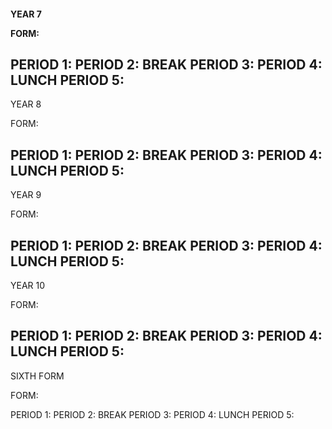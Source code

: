 
<H4><p>YEAR 7

FORM: 

PERIOD 1:
PERIOD 2:
BREAK
PERIOD 3: 
PERIOD 4:
LUNCH
PERIOD 5:
----------------------------
YEAR 8

FORM:  

PERIOD 1:
PERIOD 2: 
BREAK
PERIOD 3:
PERIOD 4: 
LUNCH
PERIOD 5:
----------------------------
YEAR 9

FORM: 

PERIOD 1: 
PERIOD 2: 
BREAK
PERIOD 3: 
PERIOD 4: 
LUNCH
PERIOD 5:
----------------------------
YEAR 10

FORM: 

PERIOD 1:
PERIOD 2: 
BREAK
PERIOD 3: 
PERIOD 4:
LUNCH
PERIOD 5: 
----------------------------
SIXTH FORM

FORM: 

PERIOD 1: 
PERIOD 2: 
BREAK
PERIOD 3: 
PERIOD 4:
LUNCH
PERIOD 5:</p></H4>
